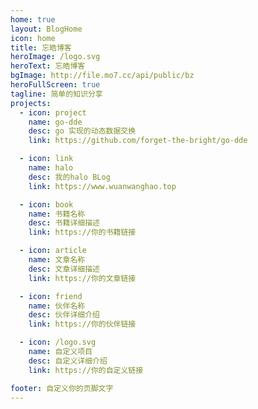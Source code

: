 ```yaml
---
home: true
layout: BlogHome
icon: home
title: 忘皓博客
heroImage: /logo.svg
heroText: 忘皓博客
bgImage: http://file.mo7.cc/api/public/bz
heroFullScreen: true
tagline: 简单的知识分享
projects:
  - icon: project
    name: go-dde
    desc: go 实现的动态数据交换
    link: https://github.com/forget-the-bright/go-dde

  - icon: link
    name: halo
    desc: 我的halo BLog
    link: https://www.wuanwanghao.top

  - icon: book
    name: 书籍名称
    desc: 书籍详细描述
    link: https://你的书籍链接

  - icon: article
    name: 文章名称
    desc: 文章详细描述
    link: https://你的文章链接

  - icon: friend
    name: 伙伴名称
    desc: 伙伴详细介绍
    link: https://你的伙伴链接

  - icon: /logo.svg
    name: 自定义项目
    desc: 自定义详细介绍
    link: https://你的自定义链接

footer: 自定义你的页脚文字
---
```


<!-- 这是一个博客主页的案例。

要使用此布局，你应该在页面前端设置 `layout: BlogHome` 和 `home: true`。

相关配置文档请见 [博客主页](https://theme-hope.vuejs.press/zh/guide/blog/home/)。 -->
